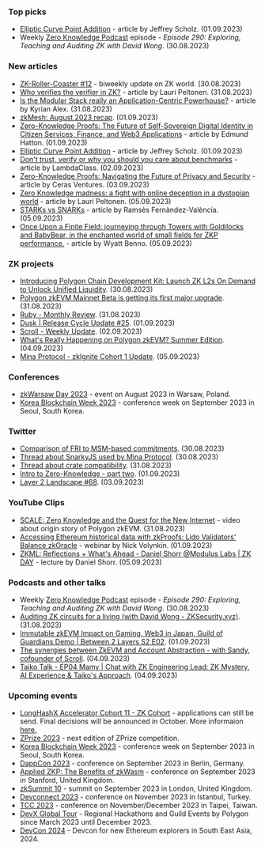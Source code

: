 ### Top picks
* [Elliptic Curve Point Addition](https://www.rareskills.io/post/elliptic-curve-addition) - article by Jeffrey Scholz. (01.09.2023)
* Weekly [Zero Knowledge Podcast](https://zeroknowledge.fm/290-2/) episode - *Episode 290: Exploring, Teaching and Auditing ZK with David Wong*. (30.08.2023) 

### New articles 
* [ZK-Roller-Coaster #12](https://taiko.mirror.xyz/ccabj7g8k1n2gPxHZbEW04A0CuRskgdV5V7ZbwGUXGA) - biweekly update on ZK world. (30.08.2023)
* [Who verifies the verifier in ZK?](https://medium.com/coinmonks/who-verifies-the-verifier-in-zk-12d4a0600192) - article by Lauri Peltonen. (31.08.2023)
* [Is the Modular Stack really an Application-Centric Powerhouse?](https://cryptotvplus.com/2023/08/is-the-modular-stack-really-an-application-centric-powerhouse/) - article by Kyrian Alex. (31.08.2023)
* [zkMesh: August 2023 recap](https://zkmesh.substack.com/p/zkmesh-aug-2023-recap). (01.09.2023)
* [Zero-Knowledge Proofs: The Future of Self-Sovereign Digital Identity in Citizen Services, Finance, and Web3 Applications](https://medium.com/@e.hatton/zero-knowledge-proof-how-zkp-will-help-transform-digital-identity-financial-services-and-web3-d9a2d6ba1cb7) - article by Edmund Hatton. (01.09.2023)
* [Elliptic Curve Point Addition](https://www.rareskills.io/post/elliptic-curve-addition) - article by Jeffrey Scholz. (01.09.2023)
* [Don't trust, verify or why you should you care about benchmarks](https://blog.lambdaclass.com/dont-trust-verify-or-why-you-should-you-care-about-benchmarks/) - article by LambdaClass. (02.09.2023)
* [Zero-Knowledge Proofs: Navigating the Future of Privacy and Security](https://ceras-ventures.medium.com/zero-knowledge-proofs-navigating-the-future-of-privacy-and-security-937f47b1eec7) - article by Ceras Ventures. (03.09.2023)
* [Zero Knowledge madness: a fight with online deception in a dystopian world](https://medium.com/coinmonks/zero-knowledge-madness-a-fight-with-online-deception-in-a-dystopian-world-73983ba3f942) - article by Lauri Peltonen. (05.09.2023)
* [STARKs vs SNARKs](https://medium.com/@ramsesfv/starks-vs-snarks-d2e09c4e6069) - article by Ramsès Fernàndez-València. (05.09.2023)
* [Once Upon a Finite Field: journeying through Towers with Goldilocks and BabyBear, in the enchanted world of small fields for ZKP performance.](https://blog.icme.io/small-fields-for-zero-knowledge/) - article by Wyatt Benno. (05.09.2023)

### ZK projects
* [Introducing Polygon Chain Development Kit: Launch ZK L2s On Demand to Unlock Unified Liquidity](https://polygon.technology/blog/introducing-polygon-chain-development-kit-launch-zk-l2s-on-demand-to-unlock-unified-liquidity). (30.08.2023)
* [Polygon zkEVM Mainnet Beta is getting its first major upgrade](https://twitter.com/0xPolygon/status/1697286124375277647). (31.08.2023)
* [Ruby - Monthly Review](https://twitter.com/RubyProtocol/status/1697225028650319969). (31.08.2023)
* [Dusk | Release Cycle Update #25](https://dusk.network/news/release-cycle-update-25/). (01.09.2023)
* [Scroll - Weekly Update](https://twitter.com/Scroll_ZKP/status/1697846414372741270). (02.09.2023)
* [What's Really Happening on Polygon zkEVM? Summer Edition](https://polygon.technology/blog/whats-happening-on-polygon-zkevm-summer-edition). (04.09.2023)
* [Mina Protocol - zkIgnite Cohort 1 Update](https://minaprotocol.com/blog/zkignite-cohort-1-update). (05.09.2023)

### Conferences
* [zkWarsaw Day 2023](https://zkwarsaw.dev/) - event on August 2023 in Warsaw, Poland. 
* [Korea Blockchain Week 2023](https://koreablockchainweek.com/) - conference week on September 2023 in Seoul, South Korea. 

### Twitter
* [Comparison of FRI to MSM-based commitments](https://twitter.com/SuccinctJT/status/1696883492380979257). (30.08.2023)
* [Thread about SnarkyJS used by Mina Protocol](https://twitter.com/ZKValidator/status/1696901026966634791). (30.08.2023)
* [Thread about crate compatibility](https://twitter.com/RiscZero/status/1697247882825646211). (31.08.2023)
* [Intro to Zero-Knowledge - part two](https://twitter.com/zellic_io/status/1697710970892951912). (01.09.2023)
* [Layer 2 Landscape #68](https://twitter.com/bitsplaining/status/1698416223615099195). (03.09.2023)

### YouTube Clips
* [SCALE: Zero Knowledge and the Quest for the New Internet](https://www.youtube.com/watch?v=dxSjk-CYNWU) - video about origin story of Polygon zkEVM. (31.08.2023)
* [Accessing Ethereum historical data with zkProofs: Lido Validators' Balance zkOracle](https://www.youtube.com/watch?v=NBdZmyNGdcQ) - webinar by Nick Volynkin. (01.09.2023)
* [ZKML: Reflections + What's Ahead - Daniel Shorr @Modulus Labs | ZK DAY](https://www.youtube.com/watch?v=9YbBKwMOZFQ) - lecture by Daniel Shorr. (05.09.2023)

### Podcasts and other talks
* Weekly [Zero Knowledge Podcast](https://zeroknowledge.fm/290-2/) episode - *Episode 290: Exploring, Teaching and Auditing ZK with David Wong*. (30.08.2023) 
* [Auditing ZK circuits for a living (with David Wong - ZKSecurity.xyz)](https://www.youtube.com/watch?v=Gvi4_9nD8ME). (31.08.2023)
* [Immutable zkEVM Impact on Gaming, Web3 in Japan, Guild of Guardians Demo | Between 2 Layers S2 E02](https://www.youtube.com/watch?v=1v6sH6OoTwA). (01.09.2023)
* [The synergies between ZkEVM and Account Abstraction - with Sandy, cofounder of Scroll](https://www.youtube.com/watch?v=DlFFzAoO4LU). (04.09.2023)
* [Taiko Talk - EP04 Mamy | Chat with ZK Engineering Lead: ZK Mystery, AI Experience & Taiko's Approach](https://www.youtube.com/watch?v=o6XuQKRC43g). (04.09.2023)

### Upcoming events
* [LongHashX Accelerator Cohort 11 - ZK Cohort](https://longhashventures.typeform.com/ZKCohort?typeform-source=t.co) - applications can still be send. Final decisions will be announced in October. More informaion [here.](https://www.longhash.vc/accelerator/zk-accelerator/)
* [ZPrize 2023](https://www.zprize.io/#2023) - next edition of ZPrize competition.
* [Korea Blockchain Week 2023](https://koreablockchainweek.com/) - conference week on September 2023 in Seoul, South Korea. 
* [DappCon 2023](https://www.dappcon.io/#about) - conference on September 2023 in Berlin, Germany.
* [Applied ZKP: The Benefits of zkWasm](https://law.stanford.edu/codex-the-stanford-center-for-legal-informatics/projects/zero-knowledge-cryptography/) - conference on September 2023 in Stanford, United Kingdom.
* [zkSummit 10](https://www.zksummit.com/) - summit on September 2023 in London, United Kingdom.
* [Devconnect 2023](https://devconnect.org/) - conference on November 2023 in Istanbul, Turkey.
* [TCC 2023](https://tcc.iacr.org/2023/) - conference on November/December 2023 in Taipei, Taiwan.
* [DevX Global Tour](https://polygon.technology/blog/polygon-labs-announces-devx-global-tour) - Regional Hackathons and Guild Events by Polygon since March 2023 until December 2023.
* [DevCon 2024](https://devcon.org/) - Devcon for new Ethereum explorers in South East Asia, 2024.

